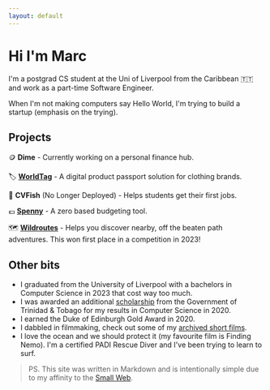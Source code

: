 ```yaml
---
layout: default
---
```


# Hi I'm Marc

I'm a postgrad CS student at the Uni of Liverpool from the Caribbean 🇹🇹 and work as a part-time Software Engineer.

When I'm not making computers say Hello World, I'm trying to build a startup (emphasis on the trying).

## Projects

🪙 **Dime** - Currently working on a personal finance hub.<br/>

🏷️ **[WorldTag](https://worldtag.co.uk)** - A digital product passport solution for clothing brands.<br />

🎣 **CVFish** (No Longer Deployed) - Helps students get their first jobs.<br />

💷 **[Spenny](https://github.com/marcbeep/spenny)** - A zero based budgeting tool.<br/>

🗺️ **[Wildroutes](https://news.liverpool.ac.uk/2023/05/10/enterprising-students-win-design-your-future-awards/)** - Helps you discover nearby, off the beaten path adventures. This won first place in a competition in 2023!

## Other bits

- I graduated from the University of Liverpool with a bachelors in Computer Science in 2023 that cost way too much.
- I was awarded an additional [scholarship](https://napcol.bluechiptt.com/scholarships-2020/) from the Government of Trinidad & Tobago for my results in Computer Science in 2020.
- I earned the Duke of Edinburgh Gold Award in 2020.
- I dabbled in filmmaking, check out some of my [archived short films](https://youtube.com/@Marcbeep).
- I love the ocean and we should protect it (my favourite film is Finding Nemo). I'm a certified PADI Rescue Diver and I've been trying to learn to surf.

> PS. This site was written in Markdown and is intentionally simple due to my affinity to the [Small Web](https://benhoyt.com/writings/the-small-web-is-beautiful/).
